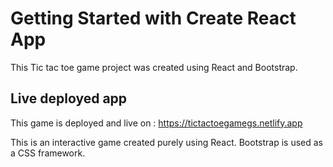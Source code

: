 # Getting Started with Create React App

This Tic tac toe game project was created using React and Bootstrap.

## Live deployed app

This game is deployed and live on : https://tictactoegamegs.netlify.app


This is an interactive game created purely using React. Bootstrap is used as a CSS framework.